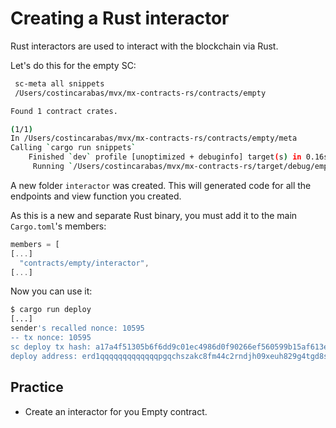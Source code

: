 # Creating a Rust interactor

Rust interactors are used to interact with the blockchain via Rust.

Let's do this for the empty SC:

```bash
 sc-meta all snippets
 /Users/costincarabas/mvx/mx-contracts-rs/contracts/empty

Found 1 contract crates.

(1/1)
In /Users/costincarabas/mvx/mx-contracts-rs/contracts/empty/meta
Calling `cargo run snippets`
    Finished `dev` profile [unoptimized + debuginfo] target(s) in 0.16s
     Running `/Users/costincarabas/mvx/mx-contracts-rs/target/debug/empty-meta snippets`
```

A new folder `interactor` was created.
This will generated code for all the endpoints and view function you created.

As this is a new and separate Rust binary, you must add it to the main `Cargo.toml`'s members:

```Rust
members = [
[...]
  "contracts/empty/interactor",
[...]
```

Now you can use it:
```bash
$ cargo run deploy
[...]
sender's recalled nonce: 10595
-- tx nonce: 10595
sc deploy tx hash: a17a4f51305b6f6dd9c01ec4986d0f90266ef560599b15af613e9aadd816e705
deploy address: erd1qqqqqqqqqqqqqpgqchszakc8fm44c2rndjh09xeuh829g4tgd8sskk0m5e
```

## Practice

* Create an interactor for you Empty contract.
